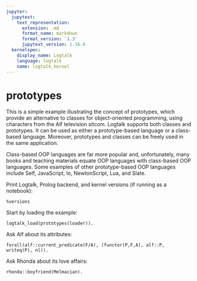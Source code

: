 ```yaml
---
jupyter:
  jupytext:
    text_representation:
      extension: .md
      format_name: markdown
      format_version: '1.3'
      jupytext_version: 1.16.6
  kernelspec:
    display_name: Logtalk
    language: logtalk
    name: logtalk_kernel
---
```


<!--
________________________________________________________________________

This file is part of Logtalk <https://logtalk.org/>  
SPDX-FileCopyrightText: 1998-2025 Paulo Moura <pmoura@logtalk.org>  
SPDX-License-Identifier: Apache-2.0

Licensed under the Apache License, Version 2.0 (the "License");
you may not use this file except in compliance with the License.
You may obtain a copy of the License at

    http://www.apache.org/licenses/LICENSE-2.0

Unless required by applicable law or agreed to in writing, software
distributed under the License is distributed on an "AS IS" BASIS,
WITHOUT WARRANTIES OR CONDITIONS OF ANY KIND, either express or implied.
See the License for the specific language governing permissions and
limitations under the License.
________________________________________________________________________
-->

# prototypes

This is a simple example illustrating the concept of prototypes, which provide
an alternative to classes for object-oriented programming, using characters
from the Alf television sitcom. Logtalk supports both classes and prototypes.
It can be used as either a prototype-based language or a class-based language.
Moreover, prototypes and classes can be freely used in the same application.

Class-based OOP languages are far more popular and, unfortunately, many books
and teaching materials equate OOP languages with class-based OOP languages.
Some examples of other prototype-based OOP languages include Self, JavaScript,
Io, NewtonScript, Lua, and Slate.

Print Logtalk, Prolog backend, and kernel versions (if running as a notebook):

```logtalk
%versions
```

Start by loading the example:

```logtalk
logtalk_load(prototypes(loader)).
```

Ask Alf about its attributes:

```logtalk
forall(alf::current_predicate(F/A), (functor(P,F,A), alf::P, writeq(P), nl)).
```

<!--
chases('Lucky')
favorite_food(cats)
motto('Are you going to finish that sandwich?')
name('Gordon Shumway')
planet('Melmac')
stomachs(8)

true.
-->

Ask Rhonda about its love affairs:

```logtalk
rhonda::boyfriend(Melmacian).
```

<!--
Melmacian = alf.
-->
